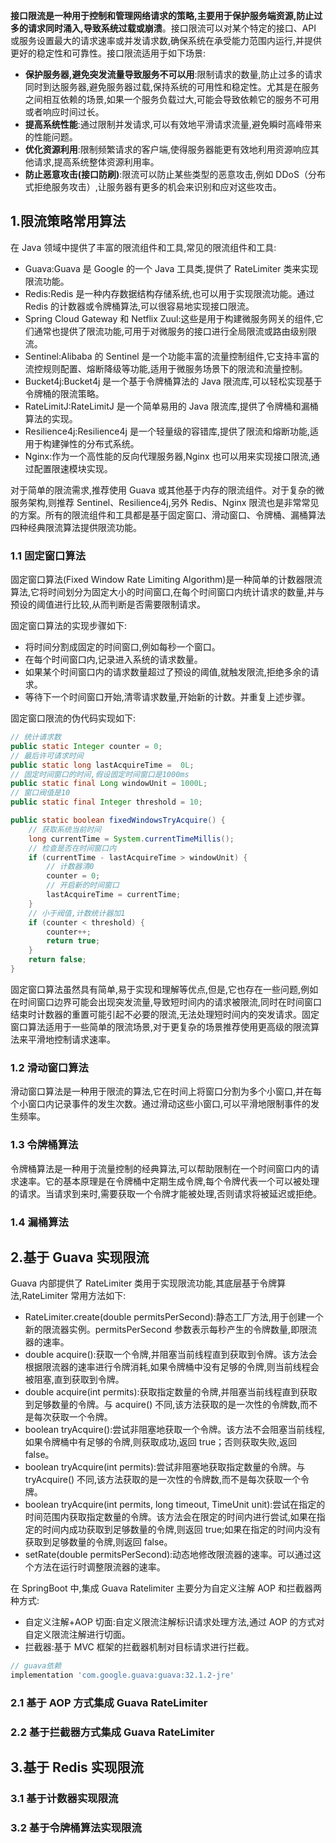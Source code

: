 **接口限流是一种用于控制和管理网络请求的策略,主要用于保护服务端资源,防止过多的请求同时涌入,导致系统过载或崩溃**。接口限流可以对某个特定的接口、API 或服务设置最大的请求速率或并发请求数,确保系统在承受能力范围内运行,并提供更好的稳定性和可靠性。接口限流适用于如下场景:

- **保护服务器,避免突发流量导致服务不可以用**:限制请求的数量,防止过多的请求同时到达服务器,避免服务器过载,保持系统的可用性和稳定性。尤其是在服务之间相互依赖的场景,如果一个服务负载过大,可能会导致依赖它的服务不可用或者响应时间过长。
- **提高系统性能**:通过限制并发请求,可以有效地平滑请求流量,避免瞬时高峰带来的性能问题。
- **优化资源利用**:限制频繁请求的客户端,使得服务器能更有效地利用资源响应其他请求,提高系统整体资源利用率。
- **防止恶意攻击(接口防刷)**:限流可以防止某些类型的恶意攻击,例如 DDoS（分布式拒绝服务攻击）,让服务器有更多的机会来识别和应对这些攻击。

## 1.限流策略常用算法

在 Java 领域中提供了丰富的限流组件和工具,常见的限流组件和工具:

- Guava:Guava 是 Google 的一个 Java 工具类,提供了 RateLimiter 类来实现限流功能。
- Redis:Redis 是一种内存数据结构存储系统,也可以用于实现限流功能。通过 Redis 的计数器或令牌桶算法,可以很容易地实现接口限流。
- Spring Cloud Gateway 和 Netflix Zuul:这些是用于构建微服务网关的组件,它们通常也提供了限流功能,可用于对微服务的接口进行全局限流或路由级别限流。
- Sentinel:Alibaba 的 Sentinel 是一个功能丰富的流量控制组件,它支持丰富的流控规则配置、熔断降级等功能,适用于微服务场景下的限流和流量控制。
- Bucket4j:Bucket4j 是一个基于令牌桶算法的 Java 限流库,可以轻松实现基于令牌桶的限流策略。
- RateLimitJ:RateLimitJ 是一个简单易用的 Java 限流库,提供了令牌桶和漏桶算法的实现。
- Resilience4j:Resilience4j 是一个轻量级的容错库,提供了限流和熔断功能,适用于构建弹性的分布式系统。
- Nginx:作为一个高性能的反向代理服务器,Nginx 也可以用来实现接口限流,通过配置限速模块实现。

对于简单的限流需求,推荐使用 Guava 或其他基于内存的限流组件。对于复杂的微服务架构,则推荐 Sentinel、Resilience4j,另外 Redis、Nginx 限流也是非常常见的方案。所有的限流组件和工具都是基于固定窗口、滑动窗口、令牌桶、漏桶算法四种经典限流算法提供限流功能。

### 1.1 固定窗口算法

固定窗口算法(Fixed Window Rate Limiting Algorithm)是一种简单的计数器限流算法,它将时间划分为固定大小的时间窗口,在每个时间窗口内统计请求的数量,并与预设的阈值进行比较,从而判断是否需要限制请求。

固定窗口算法的实现步骤如下:

- 将时间分割成固定的时间窗口,例如每秒一个窗口。
- 在每个时间窗口内,记录进入系统的请求数量。
- 如果某个时间窗口内的请求数量超过了预设的阈值,就触发限流,拒绝多余的请求。
- 等待下一个时间窗口开始,清零请求数量,开始新的计数。并重复上述步骤。

固定窗口限流的伪代码实现如下:

```java
// 统计请求数
public static Integer counter = 0;
// 最后许可请求时间
public static long lastAcquireTime =  0L;
// 固定时间窗口的时间,假设固定时间窗口是1000ms
public static final Long windowUnit = 1000L;
// 窗口阀值是10
public static final Integer threshold = 10;

public static boolean fixedWindowsTryAcquire() {
    // 获取系统当前时间
    long currentTime = System.currentTimeMillis();
    // 检查是否在时间窗口内
    if (currentTime - lastAcquireTime > windowUnit) {
        // 计数器清0
        counter = 0;
        // 开启新的时间窗口
        lastAcquireTime = currentTime;
    }
    // 小于阀值,计数统计器加1
    if (counter < threshold) {
        counter++;
        return true;
    }
    return false;
}
```

固定窗口算法虽然具有简单,易于实现和理解等优点,但是,它也存在一些问题,例如在时间窗口边界可能会出现突发流量,导致短时间内的请求被限流,同时在时间窗口结束时计数器的重置可能引起不必要的限流,无法处理短时间内的突发请求。固定窗口算法适用于一些简单的限流场景,对于更复杂的场景推荐使用更高级的限流算法来平滑地控制请求速率。

### 1.2 滑动窗口算法

滑动窗口算法是一种用于限流的算法,它在时间上将窗口分割为多个小窗口,并在每个小窗口内记录事件的发生次数。通过滑动这些小窗口,可以平滑地限制事件的发生频率。

### 1.3 令牌桶算法

令牌桶算法是一种用于流量控制的经典算法,可以帮助限制在一个时间窗口内的请求速率。它的基本原理是在令牌桶中定期生成令牌,每个令牌代表一个可以被处理的请求。当请求到来时,需要获取一个令牌才能被处理,否则请求将被延迟或拒绝。

### 1.4 漏桶算法

## 2.基于 Guava 实现限流

Guava 内部提供了 RateLimiter 类用于实现限流功能,其底层基于令牌算法,RateLimiter 常用方法如下:

- RateLimiter.create(double permitsPerSecond):静态工厂方法,用于创建一个新的限流器实例。permitsPerSecond 参数表示每秒产生的令牌数量,即限流器的速率。
- double acquire():获取一个令牌,并阻塞当前线程直到获取到令牌。该方法会根据限流器的速率进行令牌消耗,如果令牌桶中没有足够的令牌,则当前线程会被阻塞,直到获取到令牌。
- double acquire(int permits):获取指定数量的令牌,并阻塞当前线程直到获取到足够数量的令牌。与 acquire() 不同,该方法获取的是一次性的令牌数,而不是每次获取一个令牌。
- boolean tryAcquire():尝试非阻塞地获取一个令牌。该方法不会阻塞当前线程,如果令牌桶中有足够的令牌,则获取成功,返回 true；否则获取失败,返回 false。
- boolean tryAcquire(int permits):尝试非阻塞地获取指定数量的令牌。与 tryAcquire() 不同,该方法获取的是一次性的令牌数,而不是每次获取一个令牌。
- boolean tryAcquire(int permits, long timeout, TimeUnit unit):尝试在指定的时间范围内获取指定数量的令牌。该方法会在限定的时间内进行尝试,如果在指定的时间内成功获取到足够数量的令牌,则返回 true;如果在指定的时间内没有获取到足够数量的令牌,则返回 false。
- setRate(double permitsPerSecond):动态地修改限流器的速率。可以通过这个方法在运行时调整限流器的速率。

在 SpringBoot 中,集成 Guava Ratelimiter 主要分为自定义注解 AOP 和拦截器两种方式:

- 自定义注解+AOP 切面:自定义限流注解标识请求处理方法,通过 AOP 的方式对自定义限流注解进行切面。
- 拦截器:基于 MVC 框架的拦截器机制对目标请求进行拦截。

```groovy
// guava依赖
implementation 'com.google.guava:guava:32.1.2-jre'
```

### 2.1 基于 AOP 方式集成 Guava RateLimiter

### 2.2 基于拦截器方式集成 Guava RateLimiter

## 3.基于 Redis 实现限流

### 3.1 基于计数器实现限流

### 3.2 基于令牌桶算法实现限流

